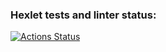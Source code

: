 ### Hexlet tests and linter status:
[![Actions Status](https://github.com/annashhe/python-project-50/workflows/hexlet-check/badge.svg)](https://github.com/annashhe/python-project-50/actions)